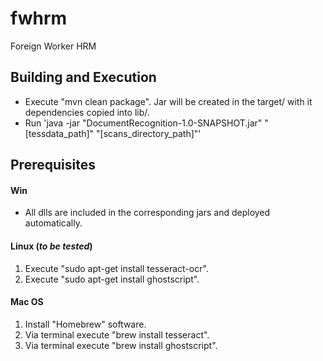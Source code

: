 # fwhrm
Foreign Worker HRM

## Building and Execution
* Execute "mvn clean package". Jar will be created in the target/ with it dependencies copied into lib/.
* Run 'java -jar "DocumentRecognition-1.0-SNAPSHOT.jar" "[tessdata_path]" "[scans_directory_path]"'

## Prerequisites
#### Win
* All dlls are included in the corresponding jars and deployed automatically.

#### Linux (*to be tested*)
1. Execute "sudo apt-get install tesseract-ocr".
3. Execute "sudo apt-get install ghostscript".

#### Mac OS
1. Install "Homebrew" software.
2. Via terminal execute "brew install tesseract".
3. Via terminal execute "brew install ghostscript".
